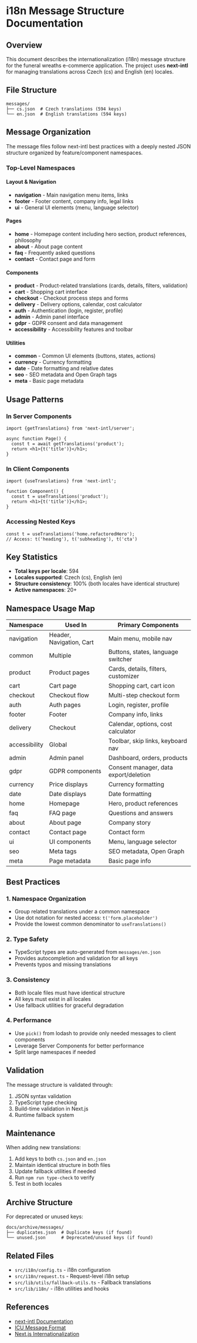 # i18n Message Structure Documentation

## Overview

This document describes the internationalization (i18n) message structure for the funeral wreaths e-commerce application. The project uses **next-intl** for managing translations across Czech (cs) and English (en) locales.

## File Structure

```
messages/
├── cs.json  # Czech translations (594 keys)
└── en.json  # English translations (594 keys)
```

## Message Organization

The message files follow next-intl best practices with a deeply nested JSON structure organized by feature/component namespaces.

### Top-Level Namespaces

#### Layout & Navigation
- **navigation** - Main navigation menu items, links
- **footer** - Footer content, company info, legal links
- **ui** - General UI elements (menu, language selector)

#### Pages
- **home** - Homepage content including hero section, product references, philosophy
- **about** - About page content
- **faq** - Frequently asked questions
- **contact** - Contact page and form

#### Components
- **product** - Product-related translations (cards, details, filters, validation)
- **cart** - Shopping cart interface
- **checkout** - Checkout process steps and forms
- **delivery** - Delivery options, calendar, cost calculator
- **auth** - Authentication (login, register, profile)
- **admin** - Admin panel interface
- **gdpr** - GDPR consent and data management
- **accessibility** - Accessibility features and toolbar

#### Utilities
- **common** - Common UI elements (buttons, states, actions)
- **currency** - Currency formatting
- **date** - Date formatting and relative dates
- **seo** - SEO metadata and Open Graph tags
- **meta** - Basic page metadata

## Usage Patterns

### In Server Components
```tsx
import {getTranslations} from 'next-intl/server';

async function Page() {
  const t = await getTranslations('product');
  return <h1>{t('title')}</h1>;
}
```

### In Client Components
```tsx
import {useTranslations} from 'next-intl';

function Component() {
  const t = useTranslations('product');
  return <h1>{t('title')}</h1>;
}
```

### Accessing Nested Keys
```tsx
const t = useTranslations('home.refactoredHero');
// Access: t('heading'), t('subheading'), t('cta')
```

## Key Statistics

- **Total keys per locale**: 594
- **Locales supported**: Czech (cs), English (en)
- **Structure consistency**: 100% (both locales have identical structure)
- **Active namespaces**: 20+

## Namespace Usage Map

| Namespace | Used In | Primary Components |
|-----------|---------|-------------------|
| navigation | Header, Navigation, Cart | Main menu, mobile nav |
| common | Multiple | Buttons, states, language switcher |
| product | Product pages | Cards, details, filters, customizer |
| cart | Cart page | Shopping cart, cart icon |
| checkout | Checkout flow | Multi-step checkout form |
| auth | Auth pages | Login, register, profile |
| footer | Footer | Company info, links |
| delivery | Checkout | Calendar, options, cost calculator |
| accessibility | Global | Toolbar, skip links, keyboard nav |
| admin | Admin panel | Dashboard, orders, products |
| gdpr | GDPR components | Consent manager, data export/deletion |
| currency | Price displays | Currency formatting |
| date | Date displays | Date formatting |
| home | Homepage | Hero, product references |
| faq | FAQ page | Questions and answers |
| about | About page | Company story |
| contact | Contact page | Contact form |
| ui | UI components | Menu, language selector |
| seo | Meta tags | SEO metadata, Open Graph |
| meta | Page metadata | Basic page info |

## Best Practices

### 1. Namespace Organization
- Group related translations under a common namespace
- Use dot notation for nested access: `t('form.placeholder')`
- Provide the lowest common denominator to `useTranslations()`

### 2. Type Safety
- TypeScript types are auto-generated from `messages/en.json`
- Provides autocompletion and validation for all keys
- Prevents typos and missing translations

### 3. Consistency
- Both locale files must have identical structure
- All keys must exist in all locales
- Use fallback utilities for graceful degradation

### 4. Performance
- Use `pick()` from lodash to provide only needed messages to client components
- Leverage Server Components for better performance
- Split large namespaces if needed

## Validation

The message structure is validated through:
1. JSON syntax validation
2. TypeScript type checking
3. Build-time validation in Next.js
4. Runtime fallback system

## Maintenance

When adding new translations:
1. Add keys to both `cs.json` and `en.json`
2. Maintain identical structure in both files
3. Update fallback utilities if needed
4. Run `npm run type-check` to verify
5. Test in both locales

## Archive Structure

For deprecated or unused keys:
```
docs/archive/messages/
├── duplicates.json  # Duplicate keys (if found)
└── unused.json      # Deprecated/unused keys (if found)
```

## Related Files

- `src/i18n/config.ts` - i18n configuration
- `src/i18n/request.ts` - Request-level i18n setup
- `src/lib/utils/fallback-utils.ts` - Fallback translations
- `src/lib/i18n/` - i18n utilities and hooks

## References

- [next-intl Documentation](https://next-intl-docs.vercel.app/)
- [ICU Message Format](https://formatjs.io/docs/core-concepts/icu-syntax/)
- [Next.js Internationalization](https://nextjs.org/docs/app/building-your-application/routing/internationalization)
